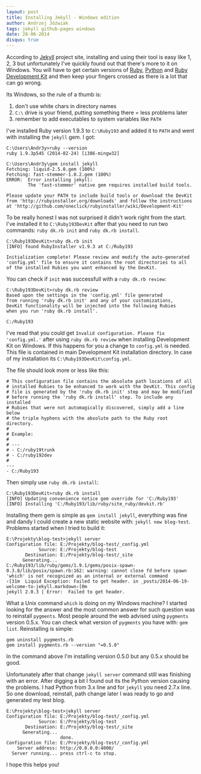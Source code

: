 ```yaml
---
layout: post
title: Installing Jekyll - Windows edition
author: Andrzej Jóźwiak
tags: jekyll github-pages windows
date: 28-06-2014
disqus: true
---
```


According to [Jekyll](http://jekyllrb.com/) project site, installing and using their tool is easy like 1, 2, 3 but unfortunately I've quickly found out that there's more to it on Windows. You will have to get certain versions of [Ruby](https://www.ruby-lang.org/en/), [Python](https://www.python.org/) and [Ruby Development Kit](http://rubyinstaller.org/downloads/) and then keep your fingers crossed as there is a lot that can go wrong.

Its Windows, so the rule of a thumb is:

1. don't use white chars in directory names
2. `C:\` drive is your friend, putting something there = less problems later
3. remember to add executables to system variables like `PATH`

I've installed Ruby version 1.9.3 to `C:\Ruby193` and added it to `PATH` and went with installing the `jekyll` gem. I got:

```
C:\Users\Andr3y>ruby --version
ruby 1.9.3p545 (2014-02-24) [i386-mingw32]

C:\Users\Andr3y\gem install jekyll
Fetching: liquid-2.5.0.gem (100%)
Fetching: fast-stemmer-1.0.2.gem (100%)
ERROR:  Error installing jekyll:
        The 'fast-stemmer' native gem requires installed build tools.

Please update your PATH to include build tools or download the DevKit
from 'http://rubyinstaller.org/downloads' and follow the instructions
at 'http://github.com/oneclick/rubyinstaller/wiki/Development-Kit'
```

To be really honest I was not surprised it didn't work right from the start. I've installed it to `C:\Ruby193DevKit` after that you need to run two commands: `ruby dk.rb init` and `ruby dk.rb install`.

```
C:\Ruby193DevKit>ruby dk.rb init
[INFO] found RubyInstaller v1.9.3 at C:/Ruby193

Initialization complete! Please review and modify the auto-generated
'config.yml' file to ensure it contains the root directories to all
of the installed Rubies you want enhanced by the DevKit.
```

You can check if `init` was successfull with a `ruby dk.rb review`:

```
C:\Ruby193DevKit>ruby dk.rb review
Based upon the settings in the 'config.yml' file generated
from running 'ruby dk.rb init' and any of your customizations,
DevKit functionality will be injected into the following Rubies
when you run 'ruby dk.rb install'.

C:/Ruby193
```

I've read that you could get `Invalid configuration. Please fix 'config.yml.'` after using `ruby dk.rb review` when installing Development Kit on Windows. If this happens for you a change to `config.yml` is needed. This file is contained in main Development Kit installation directory. In case of my installation its `C:\Ruby193DevKit\config.yml`.

The file should look more or less like this:

```
# This configuration file contains the absolute path locations of all
# installed Rubies to be enhanced to work with the DevKit. This config
# file is generated by the 'ruby dk.rb init' step and may be modified
# before running the 'ruby dk.rb install' step. To include any installed
# Rubies that were not automagically discovered, simply add a line below
# the triple hyphens with the absolute path to the Ruby root directory.
#
# Example:
#
# ---
# - C:/ruby19trunk
# - C:/ruby192dev
#
---
- C:/Ruby193
```

Then simply use `ruby dk.rb install`:

```
C:\Ruby193DevKit>ruby dk.rb install
[INFO] Updating convenience notice gem override for 'C:/Ruby193'
[INFO] Installing 'C:/Ruby193/lib/ruby/site_ruby/devkit.rb'
```

Installing them gem is simple as `gem install jekyll`, everything was fine and dandy I could create a new static website with: `jekyll new blog-test`. Problems started when I tried to build it:

```
E:\Projekty\blog-test>jekyll server
Configuration file: E:/Projekty/blog-test/_config.yml
            Source: E:/Projekty/blog-test
       Destination: E:/Projekty/blog-test/_site
      Generating...
C:/Ruby193/lib/ruby/gems/1.9.1/gems/posix-spawn-0.3.8/lib/posix/spawn.rb:162: warning: cannot close fd before spawn
'which' is not recognized as an internal or external command
‹[31m  Liquid Exception: Failed to get header. in _posts/2014-06-19-welcome-to-jekyll.markdown‹[0m
jekyll 2.0.3 | Error:  Failed to get header.
```

What a Unix command `which` is doing on my Windows machine? I started looking for the answer and the most common answer for such question was to reinstall `pygments`. Most people around the web advised using `pygments` version 0.5.x. You can check what version of `pygments` you have with: `gem list`. Reinstalling is simple:

```
gem uninstall pygments.rb
gem install pygments.rb --version "=0.5.0"
```

In the command above I'm installing version 0.5.0 but any 0.5.x should be good.

Unfortunately after that change `jekyll server` command still was finishing with an error. After digging a bit I found out its the Python version causing the problems. I had Python from 3.x line and for `jekyll` you need 2.7.x line. So one download, reinstall, path change later I was ready to go and generated my test blog.

```
E:\Projekty\blog-test>jekyll server
Configuration file: E:/Projekty/blog-test/_config.yml
            Source: E:/Projekty/blog-test
       Destination: E:/Projekty/blog-test/_site
      Generating...
                    done.
Configuration file: E:/Projekty/blog-test/_config.yml
    Server address: http://0.0.0.0:4000/
  Server running... press ctrl-c to stop.
```

I hope this helps you!
